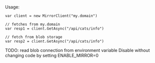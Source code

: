 
Usage:
```
var client = new MirrorClient("my.domain")

// fetches from my.domain
var resp1 = client.GetAsync("/api/cats/info")

// fetch from blob storage
var resp2 = client.GetAsync("/api/cats/info")
```

TODO:
read blob connection from environment variable
Disable without changing code by setting ENABLE_MIRROR=0
